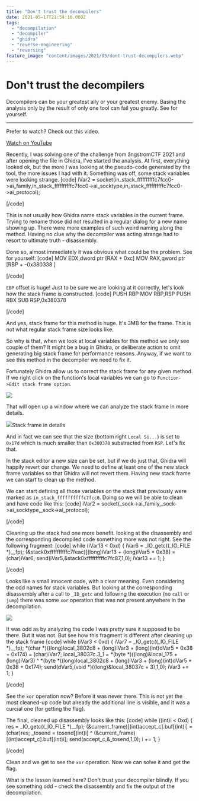 ```yaml
---
title: "Don't trust the decompilers"
date: 2021-05-17T21:54:10.000Z
tags:
  - "decompilation"
  - "decompiler"
  - "ghidra"
  - "reverse-engineering"
  - "reversing"
feature_image: "content/images/2021/05/dont-trust-decompilers.webp"
---
```


# Don't trust the decompilers

Decompilers can be your greatest ally or your greatest enemy. Basing the analysis only by the result of only one tool can fail you greatly. See for yourself.

* * *

Prefer to watch? Check out this video.

[Watch on YouTube](https://www.youtube.com/watch?v=At0pDgTfTsk)

Recently, I was solving one of the challenge from ångstromCTF 2021 and after opening the file in Ghidra, I've started the analysis. At first, everything looked ok, but the more I was looking at the pseudo-code generated by the tool, the more issues I had with it. Something was off, some stack variables were looking strange.
[code]
    iVar2 = socket(in_stack_ffffffffffc7fcc0->ai_family,in_stack_ffffffffffc7fcc0->ai_socktype,in_stack_ffffffffffc7fcc0->ai_protocol);

[/code]

This is not usually how Ghidra name stack variables in the current frame. Trying to rename those did not resulted in a regular dialog for a new name showing up. There were more examples of such weird naming along the method. Having no clue why the decompiler was acting strange had to resort to ultimate truth - disassembly.

Done so, almost immediately it was obvious what could be the problem. See for yourself:
[code]
    MOV    EDX,dword ptr [RAX + 0xc]
    MOV    RAX,qword ptr [RBP + -0x380338 ]

[/code]

`EBP` offset is huge! Just to be sure we are looking at it correctly, let's look how the stack frame is constructed.
[code]
    PUSH   RBP
    MOV    RBP,RSP
    PUSH   RBX
    SUB    RSP,0x380378

[/code]

And yes, stack frame for this method is huge. It's 3MB for the frame. This is not what regular stack frame size looks like.

So why is that, when we look at local variables for this method we only see couple of them? It might be a bug in Ghidra, or deliberate action to omit generating big stack frame for performance reasons. Anyway, if we want to see this method in the decompiler we need to fix it.

Fortunately Ghidra allow us to correct the stack frame for any given method. If we right click on the function's local variables we can go to `Function->Edit stack frame option`.

![](content/images/2021/05/image.png)

That will open up a window where we can analyze the stack frame in more details.

![](content/images/2021/05/image-1.png)Stack frame in details

And in fact we can see that the size (bottom right `Local Si...`) is set to `0x17d` which is much smaller than `0x380378` substracted from `RSP`. Let's fix that.

In the stack editor a new size can be set, but if we do just that, Ghidra will happily revert our change. We need to define at least one of the new stack frame variables so that Ghidra will not revert them. Having new stack frame we can start to clean up the method.

We can start defining all those variables on the stack that previously were marked as `in_stack_ffffffffffc7fcc0`. Doing so we will be able to clean and have code like this:
[code]
    iVar2 = socket(_sock->ai_family,_sock->ai_socktype,_sock->ai_protocol);

[/code]

Cleaning up the stack had one more benefit. looking at the disassembly and the corresponding decompiled code something more was not right. See the following fragment:
[code]
    while (iVar13 < 0xd) {
        iVar6 = _IO_getc((_IO_FILE *)__fp);
        (&stack0xffffffffffc7feac)[(long)iVar13 + (long)iVar5 * 0x38] = (char)iVar6;
        send(iVar5,&stack0xffffffffffc7fc87,1,0);
        iVar13 += 1;
    }

[/code]

Looks like a small innocent code, with a clear meaning. Even considering the odd names for stack variables. But looking at the corresponding disassembly after a call to `_ID_getc` and following the execution (no `call` or `jump`) there was some `xor` operation that was not present anywhere in the decompilation.

![](content/images/2021/05/hidden_xor.png)

It was odd as by analyzing the code I was pretty sure it supposed to be there. But it was not. But see how this fragment is different after cleaning up the stack frame
[code]
    while (iVar3 < 0xd) {
    iVar7 = _IO_getc((_IO_FILE *)__fp);
    *(char *)((long)local_3802c8 + (long)iVar3 + (long)(int)dVar5 * 0x38 + 0x174) =
                           (char)iVar7;
    local_38037c._3_1_ =   *(byte *)((long)&local_175 + (long)iVar3) ^ *(byte *((long)local_3802c8 + (long)iVar3 + (long)(int)dVar5 * 0x38 + 0x174);
    send(dVar5,(void *)((long)&local_38037c + 3),1,0);
                      iVar3 += 1;
    }

[/code]

See the `xor` operation now? Before it was never there. This is not yet the most cleaned-up code but already the additional line is visible, and it was a curcial one (for getting the flag).

The final, cleaned up disassembly looks like this:
[code]
    while ((int)i < 0xd) {
      res = _IO_getc((_IO_FILE *)__fp);
      (&current_frame)[(int)accept_c].buf[(int)i] = (char)res;
      _tosend = tosend[(int)i] ^ (&current_frame)[(int)accept_c].buf[(int)i];
      send(accept_c,&_tosend,1,0);
      i += 1;
    }


[/code]

Clean and we get to see the `xor` operation. Now we can solve it and get the flag.

What is the lesson learned here? Don't trust your decompiler blindly. If you see something odd - check the disassembly and fix the output of the decompilation.
